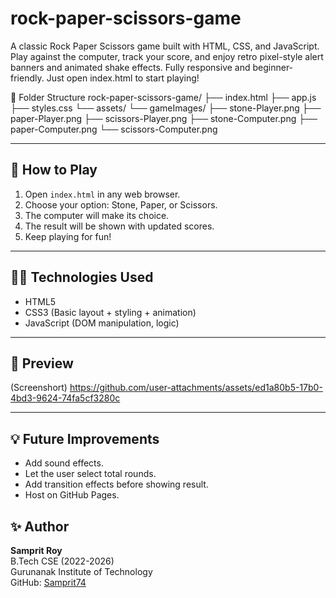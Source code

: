 # rock-paper-scissors-game
A classic Rock Paper Scissors game built with HTML, CSS, and JavaScript. Play against the computer, track your score, and enjoy retro pixel-style alert banners and animated shake effects. Fully responsive and beginner-friendly. Just open index.html to start playing! 


 📁 Folder Structure
rock-paper-scissors-game/
├── index.html
├── app.js
├── styles.css
└── assets/
└── gameImages/
├── stone-Player.png
├── paper-Player.png
├── scissors-Player.png
├── stone-Computer.png
├── paper-Computer.png
└── scissors-Computer.png


---

## 🚀 How to Play

1. Open `index.html` in any web browser.
2. Choose your option: Stone, Paper, or Scissors.
3. The computer will make its choice.
4. The result will be shown with updated scores.
5. Keep playing for fun!

---

## 👨‍💻 Technologies Used

- HTML5
- CSS3 (Basic layout + styling + animation)
- JavaScript (DOM manipulation, logic)

---

## 📸 Preview
(Screenshort)
https://github.com/user-attachments/assets/ed1a80b5-17b0-4bd3-9624-74fa5cf3280c

---

## 💡 Future Improvements

- Add sound effects.
- Let the user select total rounds.
- Add transition effects before showing result.
- Host on GitHub Pages.



## ✨ Author

**Samprit Roy**  
B.Tech CSE (2022-2026)  
Gurunanak Institute of Technology  
GitHub: [Samprit74](https://github.com/Samprit74)



